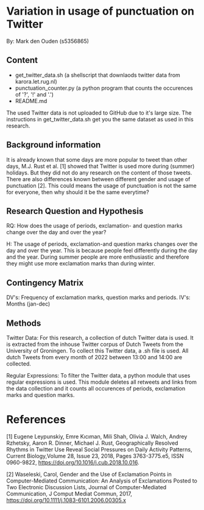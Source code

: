 # Variation in usage of punctuation on Twitter

By: Mark den Ouden (s5356865)

## Content
- get_twitter_data.sh (a shellscript that downlaods twitter data from karora.let.rug.nl)
- punctuation_counter.py (a python program that counts the occurences of '?', '!' and '.')
- README.md 

The used Twitter data is not uploaded to GitHub due to it's large size.
The instructions in get_twitter_data.sh get you the same dataset as used in this research. 

## Background information
It is already known that some days are more popular to tweet than other days, M.J. Rust et al. [1] showed that Twitter is used more during (summer) holidays.
But they did not do any research on the content of those tweets. 
There are also differences known between different gender and usage of punctuation [2]. 
This could means the usage of punctuation is not the same for everyone, then why should it be the same everytime?


## Research Question and Hypothesis
RQ: How does the usage of periods, exclamation- and question marks change over the day and over the year?

H: The usage of periods, exclamation-and question marks changes over the day and over the year.
This is because people feel differently during the day and the year. 
During summer people are more enthusiastic and therefore they might use more exclamation marks than during winter. 

## Contingency Matrix
DV's: Frequency of exclamation marks, question marks and periods. 
IV's: Months (jan-dec)

## Methods

Twitter Data: For this research, a collection of dutch Twitter data is used.
It is extracted from the inhouse Twitter corpus of Dutch Tweets from the University of Groningen.
To collect this Twitter data, a .sh file is used. 
All dutch Tweets from every month of 2022 between 13:00 and 14:00 are collected. 

Regular Expressions: To filter the Twitter data, a python module that uses regular expressions is used. 
This module deletes all retweets and links from the data collection and it counts all occurences of periods, exclamation marks and question marks.

# References
[1] Eugene Leypunskiy, Emre Kıcıman, Mili Shah, Olivia J. Walch, Andrey Rzhetsky, Aaron R. Dinner, Michael J. Rust,
Geographically Resolved Rhythms in Twitter Use Reveal Social Pressures on Daily Activity Patterns,
Current Biology,Volume 28, Issue 23, 2018, Pages 3763-3775.e5, ISSN 0960-9822, https://doi.org/10.1016/j.cub.2018.10.016.

[2] Waseleski, Carol, Gender and the Use of Exclamation Points in Computer-Mediated Communication: An Analysis of Exclamations Posted to Two Electronic Discussion Lists, Journal of Computer-Mediated Communication, J Comput Mediat Commun, 2017, https://doi.org/10.1111/j.1083-6101.2006.00305.x